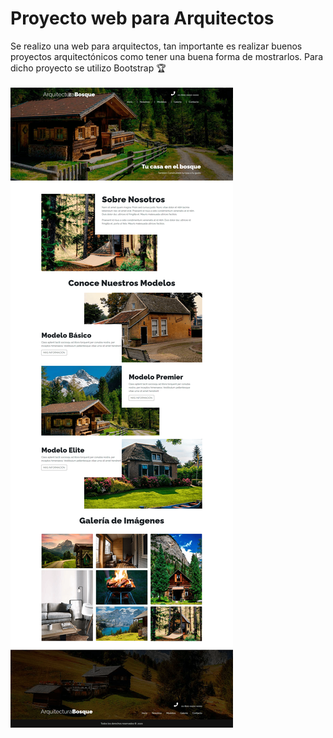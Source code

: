 # Proyecto web para Arquitectos
Se realizo una web para arquitectos, tan importante es realizar buenos proyectos arquitectónicos como tener una buena forma de mostrarlos. Para dicho proyecto se utilizo Bootstrap  🏆 <br><br>
<img src="img/Arquitectura.png" alt="Proyecto web para Arquitectos |Front-end developer| tecnologías utilizadas HTML, Css y Bootstrap.">
